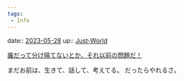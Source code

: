 ```yaml
---
tags:
 - Info
---
```


date:: [2023-05-28](/Daily_Note/2023-05-28.md)
up:: [Just-World](../Bar/Novel/Just-World/Just-World.md)

[誰だって分け隔てないとか、それ以前の問題だ！](誰だって分け隔てないとか、それ以前の問題だ！.md)

まだお前は、生きて、話して、考えてる。
だったらやれるさ。